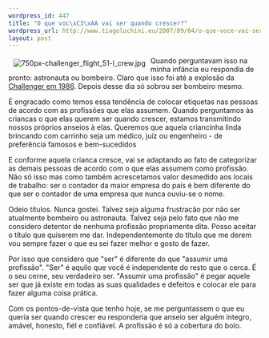 ```yaml
--- 
wordpress_id: 447
title: "O que voc\xC3\xAA vai ser quando crescer?"
wordpress_url: http://www.tiagoluchini.eu/2007/09/04/o-que-voce-vai-ser-quando-crescer/
layout: post
---
```

<a href="http://www.tiagoluchini.eu/wp-content/uploads/2007/09/750px-challenger_flight_51-l_crew.jpg" target="_blank" title="750px-challenger_flight_51-l_crew.jpg"><img src="http://www.tiagoluchini.eu/wp-content/uploads/2007/09/750px-challenger_flight_51-l_crew.thumbnail.jpg" title="750px-challenger_flight_51-l_crew.jpg" alt="750px-challenger_flight_51-l_crew.jpg" align="left" hspace="10" vspace="5" /></a>Quando perguntavam isso na minha infância eu respondia de pronto: astronauta ou bombeiro. Claro que isso foi até a explosão da <a href="http://en.wikipedia.org/wiki/Space_Shuttle_Challenger_disaster" target="_blank">Challenger em 1986</a>. Depois desse dia só sobrou ser bombeiro mesmo.

É engracado como temos essa tendência de colocar etiquetas nas pessoas de acordo com as profissões que elas assumem. Quando perguntamos às criancas o que elas querem ser quando crescer, estamos transmitindo nossos próprios anseios à elas. Queremos que aquela criancinha linda brincando com carrinho seja um médico, juíz ou engenheiro - de preferência famosos e bem-sucedidos

E conforme aquela crianca cresce, vai se adaptando ao fato de categorizar as demais pessoas de acordo com o que elas assumem como profissão. Não só isso mas como também acrescetamos valor desmedido aos locais de trabalho: ser o contador da maior empresa do país é bem diferente do que ser o contador de uma empresa que nunca ouviu-se o nome.

Odeio títulos. Nunca gostei. Talvez seja alguma frustracão por não ser atualmente bombeiro ou astronauta. Talvez seja pelo fato que não me considero detentor de nenhuma profissão propriamente dita. Posso aceitar o título que quiserem me dar. Independentemente do título que me derem vou sempre fazer o que eu sei fazer melhor e gosto de fazer.

Por isso que considero que "ser" é diferente do que "assumir uma profissão". "Ser" é aquilo que você é independente do resto que o cerca. É o seu cerne, seu verdadeiro ser. "Assumir uma profissão" é pegar aquele ser que já existe em todas as suas qualidades e defeitos e colocar ele para fazer alguma coisa prática.

Com os pontos-de-vista que tenho hoje, se me perguntassem o que eu queria ser quando crescer eu responderia que anseio ser alguém íntegro, amável, honesto, fiél e confiável. A profissão é só a cobertura do bolo.
